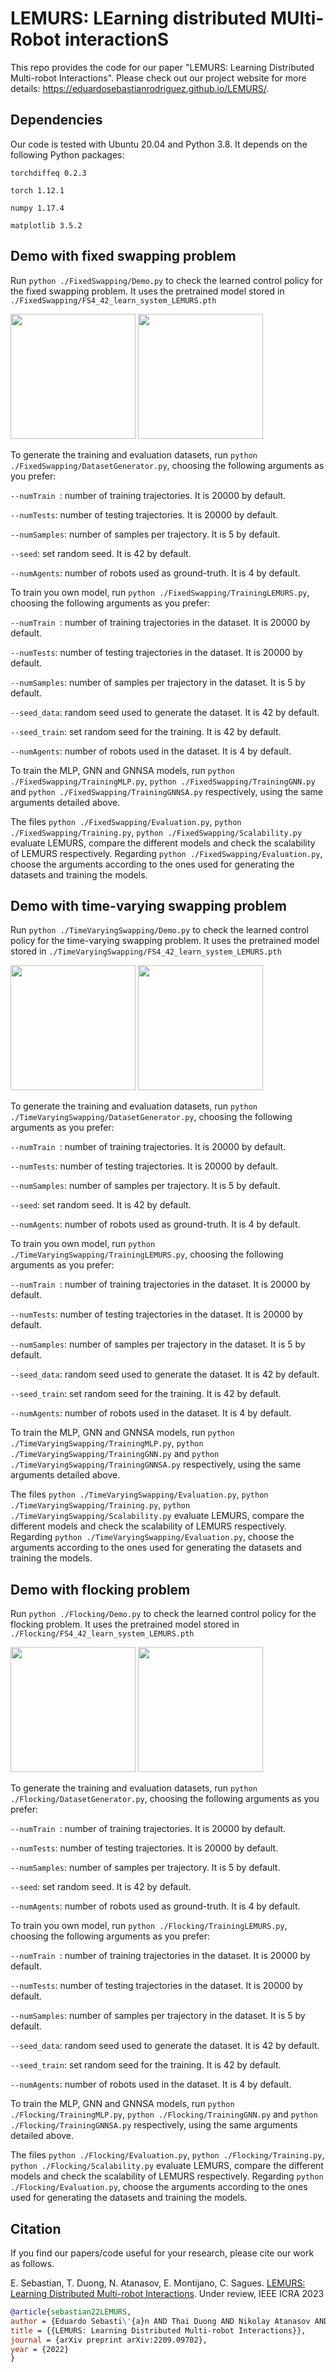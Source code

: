 # LEMURS: LEarning distributed MUlti-Robot interactionS

This repo provides the code for our paper "LEMURS: Learning Distributed Multi-robot Interactions". Please check out our project website for more details: https://eduardosebastianrodriguez.github.io/LEMURS/.

## Dependencies

Our code is tested with Ubuntu 20.04 and Python 3.8. It depends on the following Python packages: 

```torchdiffeq 0.2.3```

```torch 1.12.1``` 

```numpy 1.17.4```

```matplotlib 3.5.2```

## Demo with fixed swapping problem
Run ```python ./FixedSwapping/Demo.py``` to check the learned control policy for the fixed swapping problem. It uses the pretrained model stored in ``` ./FixedSwapping/FS4_42_learn_system_LEMURS.pth ```

<p float="left">
<img src="figs/FS_animation412.gif" height="200">
<img src="figs/FS_animation464.gif" height="200"> 
</p>

To generate the training and evaluation datasets, run ```python ./FixedSwapping/DatasetGenerator.py```, choosing the following arguments as you prefer:

```--numTrain ```: number of training trajectories. It is 20000 by default.

```--numTests```: number of testing trajectories. It is 20000 by default.

```--numSamples```: number of samples per trajectory. It is 5 by default.

```--seed```: set random seed. It is 42 by default.

```--numAgents```: number of robots used as ground-truth. It is 4 by default.

To train you own model, run ```python ./FixedSwapping/TrainingLEMURS.py```, choosing the following arguments as you prefer:

```--numTrain ```: number of training trajectories in the dataset. It is 20000 by default.

```--numTests```: number of testing trajectories in the dataset. It is 20000 by default.

```--numSamples```: number of samples per trajectory in the dataset. It is 5 by default.

```--seed_data```: random seed used to generate the dataset. It is 42 by default.

```--seed_train```: set random seed for the training. It is 42 by default.

```--numAgents```: number of robots used in the dataset. It is 4 by default.

To train the MLP, GNN and GNNSA models, run ```python ./FixedSwapping/TrainingMLP.py```, ```python ./FixedSwapping/TrainingGNN.py``` and ```python ./FixedSwapping/TrainingGNNSA.py``` respectively, using the same arguments detailed above.

The files ```python ./FixedSwapping/Evaluation.py```, ```python ./FixedSwapping/Training.py```, ```python ./FixedSwapping/Scalability.py``` evaluate LEMURS, compare the different models and check the scalability of LEMURS respectively.
Regarding ```python ./FixedSwapping/Evaluation.py```, choose the arguments according to the ones used for generating the datasets and training the models.

## Demo with time-varying swapping problem
Run ```python ./TimeVaryingSwapping/Demo.py``` to check the learned control policy for the time-varying swapping problem. It uses the pretrained model stored in ``` ./TimeVaryingSwapping/FS4_42_learn_system_LEMURS.pth ```

<p float="left">
<img src="figs/TVSS_animation412.gif" height="200">
<img src="figs/TVSS_animation464.gif" height="200"> 
</p>

To generate the training and evaluation datasets, run ```python ./TimeVaryingSwapping/DatasetGenerator.py```, choosing the following arguments as you prefer:

```--numTrain ```: number of training trajectories. It is 20000 by default.

```--numTests```: number of testing trajectories. It is 20000 by default.

```--numSamples```: number of samples per trajectory. It is 5 by default.

```--seed```: set random seed. It is 42 by default.

```--numAgents```: number of robots used as ground-truth. It is 4 by default.

To train you own model, run ```python ./TimeVaryingSwapping/TrainingLEMURS.py```, choosing the following arguments as you prefer:

```--numTrain ```: number of training trajectories in the dataset. It is 20000 by default.

```--numTests```: number of testing trajectories in the dataset. It is 20000 by default.

```--numSamples```: number of samples per trajectory in the dataset. It is 5 by default.

```--seed_data```: random seed used to generate the dataset. It is 42 by default.

```--seed_train```: set random seed for the training. It is 42 by default.

```--numAgents```: number of robots used in the dataset. It is 4 by default.

To train the MLP, GNN and GNNSA models, run ```python ./TimeVaryingSwapping/TrainingMLP.py```, ```python ./TimeVaryingSwapping/TrainingGNN.py``` and ```python ./TimeVaryingSwapping/TrainingGNNSA.py``` respectively, using the same arguments detailed above.

The files ```python ./TimeVaryingSwapping/Evaluation.py```, ```python ./TimeVaryingSwapping/Training.py```, ```python ./TimeVaryingSwapping/Scalability.py``` evaluate LEMURS, compare the different models and check the scalability of LEMURS respectively.
Regarding ```python ./TimeVaryingSwapping/Evaluation.py```, choose the arguments according to the ones used for generating the datasets and training the models.

## Demo with flocking problem
Run ```python ./Flocking/Demo.py``` to check the learned control policy for the flocking problem. It uses the pretrained model stored in ``` ./Flocking/FS4_42_learn_system_LEMURS.pth ```

<p float="left">
<img src="figs/F_animation412.gif" height="200">
<img src="figs/F_animation464.gif" height="200"> 
</p>

To generate the training and evaluation datasets, run ```python ./Flocking/DatasetGenerator.py```, choosing the following arguments as you prefer:

```--numTrain ```: number of training trajectories. It is 20000 by default.

```--numTests```: number of testing trajectories. It is 20000 by default.

```--numSamples```: number of samples per trajectory. It is 5 by default.

```--seed```: set random seed. It is 42 by default.

```--numAgents```: number of robots used as ground-truth. It is 4 by default.

To train you own model, run ```python ./Flocking/TrainingLEMURS.py```, choosing the following arguments as you prefer:

```--numTrain ```: number of training trajectories in the dataset. It is 20000 by default.

```--numTests```: number of testing trajectories in the dataset. It is 20000 by default.

```--numSamples```: number of samples per trajectory in the dataset. It is 5 by default.

```--seed_data```: random seed used to generate the dataset. It is 42 by default.

```--seed_train```: set random seed for the training. It is 42 by default.

```--numAgents```: number of robots used in the dataset. It is 4 by default.

To train the MLP, GNN and GNNSA models, run ```python ./Flocking/TrainingMLP.py```, ```python ./Flocking/TrainingGNN.py``` and ```python ./Flocking/TrainingGNNSA.py``` respectively, using the same arguments detailed above.

The files ```python ./Flocking/Evaluation.py```, ```python ./Flocking/Training.py```, ```python ./Flocking/Scalability.py``` evaluate LEMURS, compare the different models and check the scalability of LEMURS respectively.
Regarding ```python ./Flocking/Evaluation.py```, choose the arguments according to the ones used for generating the datasets and training the models.


## Citation
If you find our papers/code useful for your research, please cite our work as follows.

E. Sebastian, T. Duong, N. Atanasov, E. Montijano, C. Sagues. [LEMURS: Learning Distributed Multi-robot Interactions](https://eduardosebastianrodriguez.github.io/LEMURS/). Under review, IEEE ICRA 2023

 ```bibtex
@article{sebastian22LEMURS,
author = {Eduardo Sebasti\'{a}n AND Thai Duong AND Nikolay Atanasov AND Eduardo Montijano AND Carlos Sag\"{u}\'{e}s},
title = {{LEMURS: Learning Distributed Multi-robot Interactions}},
journal = {arXiv preprint arXiv:2209.09702},
year = {2022}
}
```